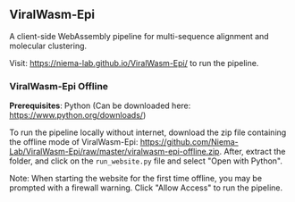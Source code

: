 ## ViralWasm-Epi 

A client-side WebAssembly pipeline for multi-sequence alignment and molecular clustering.

Visit: https://niema-lab.github.io/ViralWasm-Epi/ to run the pipeline.

### ViralWasm-Epi Offline
**Prerequisites**: Python (Can be downloaded here: https://www.python.org/downloads/)

To run the pipeline locally without internet, download the zip file containing the offline mode of ViralWasm-Epi: https://github.com/Niema-Lab/ViralWasm-Epi/raw/master/viralwasm-epi-offline.zip. After, extract the folder, and click on the `run_website.py` file and select "Open with Python". 


Note: When starting the website for the first time offline, you may be prompted with a firewall warning. Click "Allow Access" to run the pipeline.
